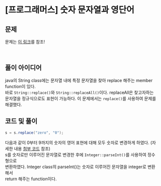 # **[프로그래머스] 숫자 문자열과 영단어**

## **문제**
문제는 [이 링크](https://programmers.co.kr/learn/courses/30/lessons/81301)를 참조!

<br/>

## **풀이 아이디어**
java의 String class에는 문자열 내에 특정 문자열을 찾아 replace 해주는 member function이 있다.  
바로 `String::replace()`와 `String::replaceAll()`이다. replaceAll은 찾고자하는  
문자열을 정규식으로도 표현이 가능하다. 이 문제에서는 `replace()`를 사용하여 문제를 해결했다.

## **코드 및 풀이**
```java
s = s.replace("zero", "0");
```
다음과 같이 0부터 9까지의 숫자의 영어 표현에 대해 모두 숫자로 변경하게 하였다. (자세한 내용 [첨부 코드](./Solution.java) 참조)  
s를 숫자로만 이루어진 문자열로 변경한 후에 `Integer::parseInt()`를 사용하여 정수형으로  
변환하였다. Integer class의 parseInt()는 숫자로 이루어진 문자열을 integer로 변환해서  
return 해주는 function이다.